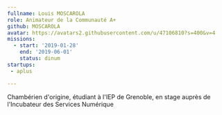 ```yaml
---
fullname: Louis MOSCAROLA
role: Animateur de la Communauté A+
github: MOSCAROLA
avatar: https://avatars2.githubusercontent.com/u/47106810?s=400&v=4
missions:
  - start: '2019-01-28'
    end: '2019-06-01'
    status: dinum
startups:
 - aplus

---
```


Chambérien d'origine, étudiant à l'IEP de Grenoble, en stage auprès de l'Incubateur des Services Numérique
